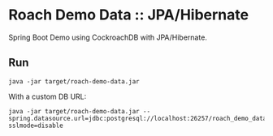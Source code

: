 # Roach Demo Data :: JPA/Hibernate

Spring Boot Demo using CockroachDB with JPA/Hibernate.
    
## Run

    java -jar target/roach-demo-data.jar

With a custom DB URL:

    java -jar target/roach-demo-data.jar --spring.datasource.url=jdbc:postgresql://localhost:26257/roach_demo_data?sslmode=disable
    
